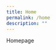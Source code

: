 ```yaml
---
title: Home
permalink: /home
description: ""
---
```

<style>
	#main-content .bp-section {padding:0;}
	#main-content .bp-section-pagetitle {display:none;}
	
</style>



<p>Homepage</p>